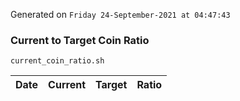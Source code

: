 Generated on `Friday 24-September-2021 at 04:47:43`

### Current to Target Coin Ratio
`current_coin_ratio.sh`

Date|Current|Target|Ratio
---|---|---|---
